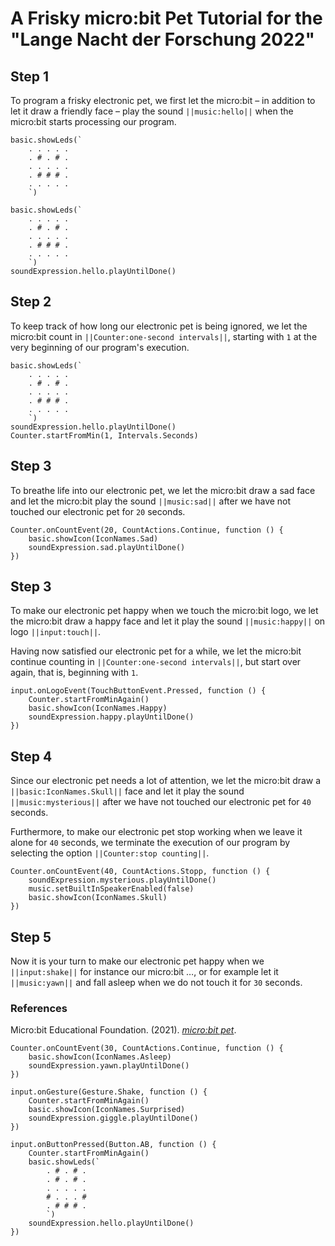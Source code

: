 # A Frisky micro:bit Pet Tutorial for the "Lange Nacht der Forschung 2022"

## Step 1
To program a frisky electronic pet, we first let the micro:bit – in addition to let it draw a friendly face – play the sound ``||music:hello||`` when the micro:bit starts processing our program.
```template
basic.showLeds(`
    . . . . .
    . # . # .
    . . . . .
    . # # # .
    . . . . .
    `)
```

```blocks
basic.showLeds(`
    . . . . .
    . # . # .
    . . . . .
    . # # # .
    . . . . .
    `)
soundExpression.hello.playUntilDone()
```

## Step 2
To keep track of how long our electronic pet is being ignored, we let the micro:bit count in ``||Counter:one-second intervals||``, starting with `1` at the very beginning of our program's execution.

```blocks
basic.showLeds(`
    . . . . .
    . # . # .
    . . . . .
    . # # # .
    . . . . .
    `)
soundExpression.hello.playUntilDone()
Counter.startFromMin(1, Intervals.Seconds)
```

##  Step 3
To breathe life into our electronic pet, we let the micro:bit draw a sad face and let the micro:bit play the sound ``||music:sad||`` after we have not touched our electronic pet for `20` seconds.

```block
Counter.onCountEvent(20, CountActions.Continue, function () {
    basic.showIcon(IconNames.Sad)
    soundExpression.sad.playUntilDone()
})
```

##  Step 3
To make our electronic pet happy when we touch the micro:bit logo, we let the micro:bit draw a happy face and let it play the sound ``||music:happy||`` on logo ``||input:touch||``.

Having now satisfied our electronic pet for a while, we let the micro:bit continue counting in ``||Counter:one-second intervals||``, but start over again, that is, beginning with `1`.

```block
input.onLogoEvent(TouchButtonEvent.Pressed, function () {
    Counter.startFromMinAgain()
    basic.showIcon(IconNames.Happy)
    soundExpression.happy.playUntilDone()
})
```

##  Step 4
Since our electronic pet needs a lot of attention, we let the micro:bit draw a ``||basic:IconNames.Skull||`` face and let it play the sound ``||music:mysterious||`` after we have not touched our electronic pet for `40` seconds.

Furthermore, to make our electronic pet stop working when we leave it alone for `40` seconds, we terminate the execution of our program by selecting the option ``||Counter:stop counting||``.

```block
Counter.onCountEvent(40, CountActions.Stopp, function () {
    soundExpression.mysterious.playUntilDone()
    music.setBuiltInSpeakerEnabled(false)
    basic.showIcon(IconNames.Skull)
})
```

##  Step 5
Now it is your turn to make our electronic pet happy when we ``||input:shake||`` for instance our micro:bit …, or for example let it ``||music:yawn||`` and fall asleep when we do not touch it for `30` seconds.

### References
Micro:bit Educational Foundation. (2021). _[micro:bit pet](https://www.microbit.org/projects/make-it-code-it/microbit-pet/)_.

```ghost
Counter.onCountEvent(30, CountActions.Continue, function () {
    basic.showIcon(IconNames.Asleep)
    soundExpression.yawn.playUntilDone()
})

input.onGesture(Gesture.Shake, function () {
    Counter.startFromMinAgain()
    basic.showIcon(IconNames.Surprised)
    soundExpression.giggle.playUntilDone()
})

input.onButtonPressed(Button.AB, function () {
    Counter.startFromMinAgain()
    basic.showLeds(`
        . # . # .
        . # . # .
        . . . . .
        # . . . #
        . # # # .
        `)
    soundExpression.hello.playUntilDone()
})
```

<script src="https://makecode.com/gh-pages-embed.js"></script><script>makeCodeRender("{{ site.makecode.home_url }}", "{{ site.github.owner_name }}/{{ site.github.repository_name }}");</script>